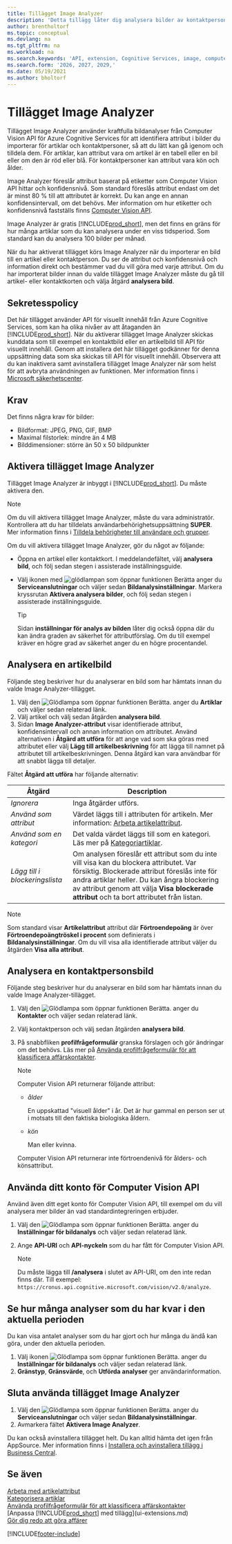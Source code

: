 ```yaml
---
title: Tillägget Image Analyzer
description: 'Detta tillägg låter dig analysera bilder av kontaktpersoner och artiklar för att söka efter egenskaper, så att du snabbt kan tilldela dem i Business Central.'
author: brentholtorf
ms.topic: conceptual
ms.devlang: na
ms.tgt_pltfrm: na
ms.workload: na
ms.search.keywords: 'API, extension, Cognitive Services, image, computer vision, attribute, tag, recognition'
ms.search.form: '2026, 2027, 2029,'
ms.date: 05/19/2021
ms.author: bholtorf
---
```


# <a name="the-image-analyzer-extension"></a>Tillägget Image Analyzer

Tillägget Image Analyzer använder kraftfulla bildanalyser från Computer Vision API för Azure Cognitive Services för att identifiera attribut i bilder du importerar för artiklar och kontaktpersoner, så att du lätt kan gå igenom och tilldela dem. För artiklar, kan attribut vara om artikel är en tabell eller en bil eller om den är röd eller blå. För kontaktpersoner kan attribut vara kön och ålder.

Image Analyzer föreslår attribut baserat på etiketter som Computer Vision API hittar och konfidensnivå. Som standard föreslås attribut endast om det är minst 80 % till att attributet är korrekt. Du kan ange en annan konfidensintervall, om det behövs. Mer information om hur etiketter och konfidensnivå fastställs finns [Computer Vision API](https://go.microsoft.com/fwlink/?linkid=851476).  

Image Analyzer är gratis [!INCLUDE[prod_short](includes/prod_short.md)], men det finns en gräns för hur många artiklar som du kan analysera under en viss tidsperiod. Som standard kan du analysera 100 bilder per månad.

När du har aktiverat tillägget körs Image Analyzer när du importerar en bild till en artikel eller kontaktperson. Du ser de attribut och konfidensnivå och information direkt och bestämmer vad du vill göra med varje attribut. Om du har importerat bilder innan du valde tillägget Image Analyzer måste du gå till artikel- eller kontaktkorten och välja åtgärd **analysera bild**.  

## <a name="privacy-notice"></a>Sekretesspolicy

Det här tillägget använder API för visuellt innehåll från Azure Cognitive Services, som kan ha olika nivåer av att åtaganden än [!INCLUDE[prod_short](includes/prod_short.md)]. När du aktiverar tillägget Image Analyzer skickas kunddata som till exempel en kontaktbild eller en artikelbild till API för visuellt innehåll. Genom att installera det här tillägget godkänner för denna uppsättning data som ska skickas till API för visuellt innehåll. Observera att du kan inaktivera samt avinstallera tillägget Image Analyzer när som helst för att avbryta användningen av funktionen. Mer information finns i [Microsoft säkerhetscenter](https://go.microsoft.com/fwlink/?linkid=851463).

## <a name="requirements"></a>Krav

Det finns några krav för bilder:

* Bildformat: JPEG, PNG, GIF, BMP  
* Maximal filstorlek: mindre än 4 MB  
* Bilddimensioner: större än 50 x 50 bildpunkter  

## <a name="switch-on-the-image-analyzer-extension"></a>Aktivera tillägget Image Analyzer

Tillägget Image Analyzer är inbyggt i [!INCLUDE[prod_short](includes/prod_short.md)]. Du måste aktivera den.

> [!NOTE]  
> Om du vill aktivera tillägget Image Analyzer, måste du vara administratör. Kontrollera att du har tilldelats användarbehörighetsuppsättning **SUPER**. Mer information finns i [Tilldela behörigheter till användare och grupper](ui-define-granular-permissions.md).

Om du vill aktivera tillägget Image Analyzer, gör du något av följande:

* Öppna en artikel eller kontaktkort. I meddelandefältet, välj **analysera bild**, och följ sedan stegen i assisterade inställningsguide.  
* Välj ikonen med ![glödlampan som öppnar funktionen Berätta](media/ui-search/search_small.png "Berätta för mig vad du vill göra") anger du **Serviceanslutningar** och väljer sedan **Bildanalysinställningar**. Markera kryssrutan **Aktivera analysera bilder**, och följ sedan stegen i assisterade inställningsguide.  

    > [!TIP]  
    > Sidan **inställningar för analys av bilden** låter dig också öppna där du kan ändra graden av säkerhet för attributförslag. Om du till exempel kräver en högre grad av säkerhet anger du en högre procentandel.

## <a name="analyze-an-item-image"></a>Analysera en artikelbild

Följande steg beskriver hur du analyserar en bild som har hämtats innan du valde Image Analyzer-tillägget.  

1. Välj den ![Glödlampa som öppnar funktionen Berätta.](media/ui-search/search_small.png "Berätta för mig vad du vill göra") anger du **Artiklar** och väljer sedan relaterad länk.  
2. Välj artikel och välj sedan åtgärden **analysera bild**.  
3. Sidan **Image Analyzer-attribut** visar identifierade attribut, konfidensintervall och annan information om attributet. Använd alternativen i **Åtgärd att utföra** för att ange vad som ska göras med attributet eller välj **Lägg till artikelbeskrivning** för att lägga till namnet på attributet till artikelbeskrivningen. Denna åtgärd kan vara användbar för att snabbt lägga till detaljer.

Fältet **Åtgärd att utföra** har följande alternativ:

| Åtgärd | Description |
| ------ | ----------- |
| *Ignorera* | Inga åtgärder utförs. |
| *Använd som attribut* | Värdet läggs till i attributen för artikeln. Mer information: [Arbeta artikelattribut](inventory-how-work-item-attributes.md). |
| *Använd som en kategori* | Det valda värdet läggs till som en kategori. Läs mer på [Kategoriartiklar](inventory-how-categorize-items.md). |
| *Lägg till i blockeringslista* | Om analysen föreslår ett attribut som du inte vill visa kan du blockera attributet. Var försiktig. Blockerade attribut föreslås inte för andra artiklar heller. Du kan ångra blockering av attribut genom att välja **Visa blockerade attribut** och ta bort attributet från listan. |

> [!NOTE]  
> Som standard visar **Artikelattribut** attribut där **Förtroendepoäng** är över **Förtroendepoängtröskel i procent** som definierats i **Bildanalysinställningar**. Om du vill visa alla identifierade attribut väljer du åtgärden **Visa alla attribut**.

## <a name="analyze-a-contact-person-picture"></a>Analysera en kontaktpersonsbild

Följande steg beskriver hur du analyserar en bild som har hämtats innan du valde Image Analyzer-tillägget.  

1. Välj den ![Glödlampa som öppnar funktionen Berätta.](media/ui-search/search_small.png "Berätta för mig vad du vill göra") anger du **Kontakter** och väljer sedan relaterad länk.  
2. Välj kontaktperson och välj sedan åtgärden **analysera bild**.  
3. På snabbfliken **profilfrågeformulär** granska förslagen och gör ändringar om det behövs. Läs mer på [Använda profilfrågeformulär för att klassificera affärskontakter](marketing-create-contact-profile-questionnaire.md).  

    > [!NOTE]  
    >
    > Computer Vision API returnerar följande attribut:
    >
    > * *ålder*
    >
    >     En uppskattad "visuell ålder" i år. Det är hur gammal en person ser ut i motsats till den faktiska biologiska åldern.
    > * *kön*
    >
    >    Man eller kvinna.
    >
    > Computer Vision API returnerar inte förtroendenivå för ålders- och könsattribut.
  
## <a name="use-your-own-computer-vision-api-account"></a>Använda ditt konto för Computer Vision API

Använd även ditt eget konto för Computer Vision API, till exempel om du vill analysera mer bilder än vad standardintegreringen erbjuder.

1. Välj den ![Glödlampa som öppnar funktionen Berätta.](media/ui-search/search_small.png "Berätta vad du vill göra") anger du **Inställningar för bildanalys** och väljer sedan relaterad länk.
2. Ange **API-URI** och **API-nyckeln** som du har fått för Computer Vision API.  

    > [!NOTE]  
    > Du måste lägga till **/analysera** i slutet av API-URI, om den inte redan finns där. Till exempel: ```https://cronus.api.cognitive.microsoft.com/vision/v2.0/analyze```.

## <a name="see-how-many-analyses-you-have-left-in-the-current-period"></a>Se hur många analyser som du har kvar i den aktuella perioden

Du kan visa antalet analyser som du har gjort och hur många du ändå kan göra, under den aktuella perioden.  

1. Välj ikonen ![Glödlampa som öppnar funktionen Berätta.](media/ui-search/search_small.png "Berätta vad du vill göra") anger du **Inställningar för bildanalys** och väljer sedan relaterad länk.
2. **Gränstyp**, **Gränsvärde**, och **Utförda analyser** ger användarinformation.  

## <a name="stop-using-the-image-analyzer-extension"></a>Sluta använda tillägget Image Analyzer

1. Välj den ![Glödlampa som öppnar funktionen Berätta.](media/ui-search/search_small.png "Berätta vad du vill göra") anger du **Serviceanslutningar** och väljer sedan **Bildanalysinställningar**.  
2. Avmarkera fältet **Aktivera Image Analyzer**.  

Du kan också avinstallera tillägget helt. Du kan alltid hämta det igen från AppSource. Mer information finns i [Installera och avinstallera tillägg i Business Central](ui-extensions-install-uninstall.md#uninstall-an-app).  

## <a name="see-also"></a>Se även

[Arbeta med artikelattribut](inventory-how-work-item-attributes.md)  
[Kategorisera artiklar](inventory-how-categorize-items.md)  
[Använda profilfrågeformulär för att klassificera affärskontakter](marketing-create-contact-profile-questionnaire.md)  
[Anpassa [!INCLUDE[prod_short](includes/prod_short.md)] med tillägg](ui-extensions.md)  
[Gör dig redo att göra affärer](ui-get-ready-business.md)  

[!INCLUDE[footer-include](includes/footer-banner.md)]

